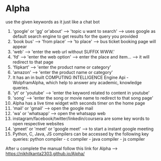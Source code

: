 # Alpha
use the given keywords as it just like a chat bot
1. 'google' or 'gg' or'about' --> 'topic u want to search' --> uses google as default search engine to get results for the query you provided
2. 'book bus' --> 'from place' --> 'to place' --> bus ticket booking page will appear
3. 'web' --> 'enter the web url without SUFFIX WWW.'
4. 'fd' --> 'enter the web option' --> enter the place and item... --> it will redirect to that page
5. 'flipkart' --> 'enter the product name or category'
6. 'amazon' --> 'enter the product name or category'
7. It has an in built COMPUTING INTELLIGENCE Engine Api - WolpframAlpha, which help to answer any academic, knowledge queries.
8. 'yt' or 'youtube' --> 'enter the keyword related to content in youtube'
9. 'song' --> 'enter the song or movie name to redirect to that song page'
10. Alpha has a live time widget with seconds timer on the home page
11. 'mail' or 'gmail' --> open the google mail
12. 'wa' or 'whatsapp' --> open the whatsapp web
13. instagram/facebook/twitter/linkedin/coursera are some key words to open respective websites
14. 'gmeet' or 'meet' or 'google meet' --> to start a instant google meeting
15. Python, C, Java, JS compilers can be accessed by the following key queries:
      python compiler - c compiler - java compiler - js compiler 



After u complete the manual follow this link for Alpha --> https://nikhilkanta2303.github.io/Alpha/
